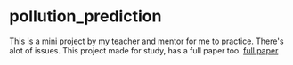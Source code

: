# pollution_prediction
This is a mini project by my teacher and mentor for me to practice. There's alot of issues.
This project made for study, has a full paper too. [full paper](https://drive.google.com/file/d/1FLRBRO3UFXjZjMaLUuZp1nf2CxfjdLXd/view?usp=sharing)
